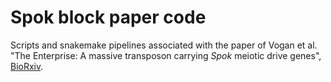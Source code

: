 # Spok block paper code
Scripts and snakemake pipelines associated with the paper of Vogan et al. "The Enterprise: A massive transposon carrying *Spok* meiotic drive genes", [BioRxiv](https://www.biorxiv.org/content/10.1101/2020.03.25.007153v1).

